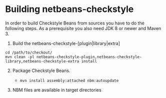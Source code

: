 # Building netbeans-checkstyle

In order to build Checkstyle Beans from sources you have to do
the following steps. As a prerequisite you also need JDK 8 or
newer and Maven 3.

1. Build the netbeans-checkstyle-[plugin|library|extra]

```
cd /path/to/checkout/
mvn clean -pl netbeans-checkstyle-plugin,netbeans-checkstyle-library,netbeans-checkstyle-extra install
```

2. Package Checkstyle Beans.
    - `mvn install assembly:attached nbm:autoupdate`

3. NBM files are available in target directories
